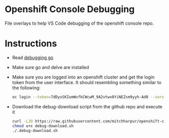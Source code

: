 # Openshift Console Debugging
File overlays to help VS Code debugging of the openshift console repo.


# Instructions
- Read [debugging go](./docs/debugging/debugging-go.md)
- Make sure go and delve are installed
- Make sure you are logged into an openshift cluster and get the login token from the user interface. It should resembling something similar to the following:
  ```sh
  oc login --token=7dDyxSKIumWvfkCWcwM_9A2vtwx8YiNEZsm9yyh-Ad0 --server=https://api.gitops2.devcluster.openshift.com:6443
  ```
- Download the debug-download script from the github repo and execute it

  ```sh
  curl -LJO https://raw.githubusercontent.com/mitchharpur/openshift-console-debugging/master/debug-download.sh
  chmod u+x debug-download.sh
  ./.debug-download.sh
  ```


